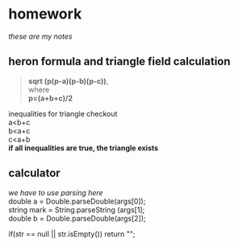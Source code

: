 # homework
*these are my notes*
## heron formula and triangle field calculation
> **sqrt (p(p-a)(p-b)(p-c))**,  
where  
> **p=(a+b+c)/2**  

inequalities for triangle checkout  
a<b+c  
b<a+c  
c<a+b  
**if all inequalities are true, the triangle exists**

## calculator
*we have to use parsing here*  
double a = Double.parseDouble(args[0]);  
string mark = String.parseString (args[1];  
double b = Double.parseDouble(args[2]);
  
   if(str == null || str.isEmpty()) return "";
